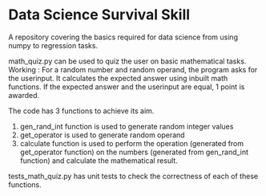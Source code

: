 # Data Science Survival Skill
A repository covering the basics required for data science from using numpy to regression tasks. 

math_quiz.py can be used to quiz the user on basic mathematical tasks.  
Working : For a random number and random operand, the program asks for the userinput. It calculates the expected answer using inbuilt math functions. If the expected answer and the userinput are equal, 1 point is awarded.  

The code has 3 functions to achieve its aim.
1. gen_rand_int function is used to generate random integer values 
2. get_operator is used to generate random operand 
3. calculate function is used to perform the operation (generated from get_operator function) on the numbers (generated from gen_rand_int function) and calculate the mathematical result. 


tests_math_quiz.py has unit tests to check the correctness of each of these functions. 

